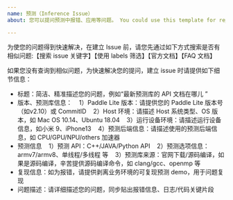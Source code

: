 ```yaml
---
name: 预测（Inference Issue）
about: 您可以提问预测中报错、应用等问题。 You could use this template for reporting an inference issue.

---
```


为使您的问题得到快速解决，在建立 Issue 前，请您先通过如下方式搜索是否有相似问题:【搜索 issue 关键字】【使用 labels 筛选】【官方文档】【FAQ 文档】

如果您没有查询到相似问题，为快速解决您的提问，建立 issue 时请提供如下细节信息：
- 标题：简洁、精准描述您的问题，例如“最新预测库的 API 文档在哪儿 ”
- 版本、预测库信息：
    1）Paddle Lite 版本：请提供您的 Paddle Lite 版本号（如v2.10）或 CommitID
    2）Host 环境：请描述 Host 系统类型、OS 版本，如 Mac OS 10.14、Ubuntu 18.04
    3）运行设备环境：请描述运行设备信息，如小米 9、iPhone13
    4）预测后端信息：请描述使用的预测后端信息，如 CPU/GPU/NPU/others 加速器  
- 预测信息
    1）预测 API：C++/JAVA/Python API
    2）预测选项信息：armv7/armv8、单线程/多线程 等
    3）预测库来源：官网下载/源码编译，如果是源码编译，辛苦提供源码编译命令，如 clang/gcc、openmp 等
- 复现信息：如为报错，请提供剥离业务环境的可复现预测 demo，用于问题复现
- 问题描述：请详细描述您的问题，同步贴出报错信息、日志/代码关键片段
